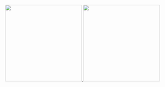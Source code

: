 <p align="center">
  <a href="https://github.com/twangboy">
    <img height="250" src="https://github-readme-stats.vercel.app/api?username=twangboy&count_private=true&show_icons=true&theme=react&include_all_commits=true" />
  </a>
  <a href="https://github.com/twangboy">
    <img height="250" src="https://github-readme-stats.vercel.app/api/top-langs?username=twangboy&count_private=true&show_icons=true&theme=react&include_all_commits=true" />
  </a>
</p>

<!--
**twangboy/twangboy** is a ✨ _special_ ✨ repository because its `README.md` (this file) appears on your GitHub profile.

Here are some ideas to get you started:

- 🔭 I’m currently working on ...
- 🌱 I’m currently learning ...
- 👯 I’m looking to collaborate on ...
- 🤔 I’m looking for help with ...
- 💬 Ask me about ...
- 📫 How to reach me: ...
- 😄 Pronouns: ...
- ⚡ Fun fact: ...
-->
